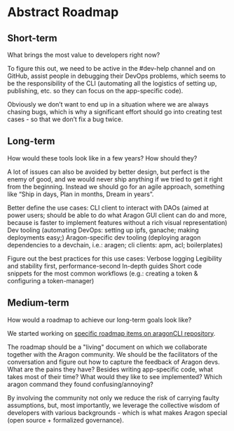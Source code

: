 # Abstract Roadmap

## Short-term

What brings the most value to developers right now?

To figure this out, we need to be active in the #dev-help channel and on GitHub, assist people in debugging their DevOps problems, which seems to be the responsibility of the CLI (automating all the logistics of setting up, publishing, etc. so they can focus on the app-specific code).

Obviously we don’t want to end up in a situation where we are always chasing bugs, which is why a significant effort should go into creating test cases - so that we don’t fix a bug twice.

## Long-term

How would these tools look like in a few years? How should they?

A lot of issues can also be avoided by better design, but perfect is the enemy of good, and we would never ship anything if we tried to get it right from the beginning. Instead we should go for an agile approach, something like “Ship in days, Plan in months, Dream in years”.

Better define the use cases:
CLI client to interact with DAOs (aimed at power users; should be able to do what Aragon GUI client can do and more, because is faster to implement features without a rich visual representation)
Dev tooling (automating DevOps: setting up ipfs, ganache; making deployments easy;)
Aragon-specific dev tooling (deploying aragon dependencies to a devchain, i.e.: aragen; cli clients: apm, acl; boilerplates)

Figure out the best practices for this use cases:
Verbose logging
Legibility and stability first, performance-second
In-depth guides
Short code snippets for the most common workflows (e.g.: creating a token & configuring a token-manager)

## Medium-term

How would a roadmap to achieve our long-term goals look like?

We started working on [specific roadmap items on aragonCLI repository](https://github.com/aragon/aragon-cli/blob/master/ROADMAP.md).

The roadmap should be a "living" document on which we collaborate together with the Aragon community. We should be the facilitators of the conversation and figure out how to capture the feedback of Aragon devs. What are the pains they have? Besides writing app-specific code, what takes most of their time? What would they like to see implemented? Which aragon command they found confusing/annoying?

By involving the community not only we reduce the risk of carrying faulty assumptions, but, most importantly, we leverage the collective wisdom of developers with various backgrounds - which is what makes Aragon special (open source + formalized governance).
